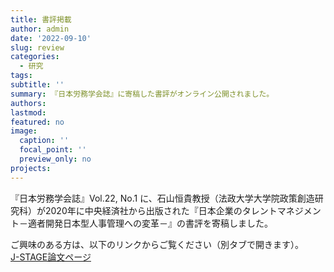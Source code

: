 ```yaml
---
title: 書評掲載
author: admin
date: '2022-09-10'
slug: review
categories:
  - 研究
tags: 
subtitle: ''
summary: 『日本労務学会誌』に寄稿した書評がオンライン公開されました。
authors: 
lastmod: 
featured: no
image:
  caption: ''
  focal_point: ''
  preview_only: no
projects: 
---
```


『日本労務学会誌』Vol.22, No.1 に、石山恒貴教授（法政大学大学院政策創造研究科）が2020年に中央経済社から出版された『日本企業のタレントマネジメント－適者開発日本型人事管理への変革－』の書評を寄稿しました。

ご興味のある方は、以下のリンクからご覧ください（別タブで開きます）。\
<a href="https://doi.org/10.24592/jshrm.22.1_100" target="_blank" rel="noopener noreferrer">J-STAGE論文ページ</a>